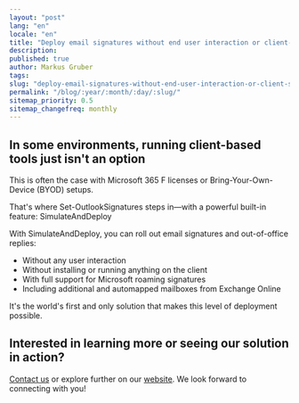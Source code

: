 ```yaml
---
layout: "post"
lang: "en"
locale: "en"
title: "Deploy email signatures without end user interaction or client-side software"
description:
published: true
author: Markus Gruber
tags: 
slug: "deploy-email-signatures-without-end-user-interaction-or-client-side-software"
permalink: "/blog/:year/:month/:day/:slug/"
sitemap_priority: 0.5
sitemap_changefreq: monthly
---
```

## In some environments, running client-based tools just isn't an option
This is often the case with Microsoft 365 F licenses or Bring-Your-Own-Device (BYOD) setups.

That's where Set-OutlookSignatures steps in—with a powerful built-in feature: SimulateAndDeploy

With SimulateAndDeploy, you can roll out email signatures and out-of-office replies:
- Without any user interaction
- Without installing or running anything on the client
- With full support for Microsoft roaming signatures
- Including additional and automapped mailboxes from Exchange Online

It's the world's first and only solution that makes this level of deployment possible.

## Interested in learning more or seeing our solution in action?
[Contact us](/contact/) or explore further on our [website](/). We look forward to connecting with you!